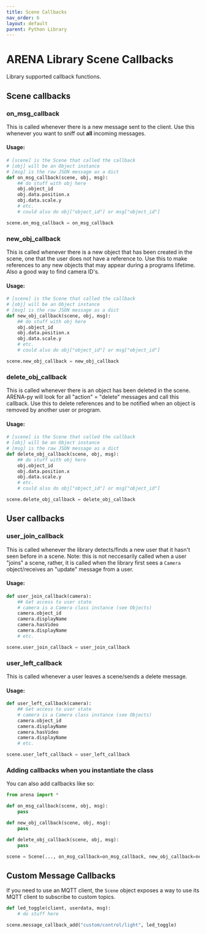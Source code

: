 ```yaml
---
title: Scene Callbacks
nav_order: 6
layout: default
parent: Python Library
---
```


# ARENA Library Scene Callbacks

Library supported callback functions.

## Scene callbacks

### on_msg_callback
This is called whenever there is a new message sent to the client. Use this whenever you want to sniff out __all__ incoming messages.

#### Usage:
```python
# [scene] is the Scene that called the callback
# [obj] will be an Object instance
# [msg] is the raw JSON message as a dict
def on_msg_callback(scene, obj, msg):
    ## do stuff with obj here
    obj.object_id
    obj.data.position.x
    obj.data.scale.y
    # etc.
    # could also do obj["object_id"] or msg["object_id"]

scene.on_msg_callback = on_msg_callback
```

### new_obj_callback
This is called whenever there is a new object that has been created in the scene,
one that the user does not have a reference to. Use this to make references to any
new objects that may appear during a programs lifetime. Also a good way to find camera ID's.

#### Usage:
```python
# [scene] is the Scene that called the callback
# [obj] will be an Object instance
# [msg] is the raw JSON message as a dict
def new_obj_callback(scene, obj, msg):
    ## do stuff with obj here
    obj.object_id
    obj.data.position.x
    obj.data.scale.y
    # etc.
    # could also do obj["object_id"] or msg["object_id"]

scene.new_obj_callback = new_obj_callback
```

### delete_obj_callback
This is called whenever there is an object has been deleted in the scene.
ARENA-py will look for all "action" = "delete" messages and call this callback.
Use this to delete references and to be notified when an object is removed by
another user or program.

#### Usage:
```python
# [scene] is the Scene that called the callback
# [obj] will be an Object instance
# [msg] is the raw JSON message as a dict
def delete_obj_callback(scene, obj, msg):
    ## do stuff with obj here
    obj.object_id
    obj.data.position.x
    obj.data.scale.y
    # etc.
    # could also do obj["object_id"] or msg["object_id"]

scene.delete_obj_callback = delete_obj_callback
```

## User callbacks

### user_join_callback
This is called whenever the library detects/finds a new user that it hasn't seen before in a scene.
Note: this is not neccesarily called when a user "joins" a scene, rather, it is called when the library first sees a `Camera` object/receives an "update" message from a user.

#### Usage:
```python
def user_join_callback(camera):
    ## Get access to user state
    # camera is a Camera class instance (see Objects)
    camera.object_id
    camera.displayName
    camera.hasVideo
    camera.displayName
    # etc.

scene.user_join_callback = user_join_callback
```

### user_left_callback
This is called whenever a user leaves a scene/sends a delete message.

#### Usage:
```python
def user_left_callback(camera):
    ## Get access to user state
    # camera is a Camera class instance (see Objects)
    camera.object_id
    camera.displayName
    camera.hasVideo
    camera.displayName
    # etc.

scene.user_left_callback = user_left_callback
```

### Adding callbacks when you instantiate the class
You can also add callbacks like so:
```python
from arena import *

def on_msg_callback(scene, obj, msg):
    pass

def new_obj_callback(scene, obj, msg):
    pass

def delete_obj_callback(scene, obj, msg):
    pass

scene = Scene(..., on_msg_callback=on_msg_callback, new_obj_callback=new_obj_callback, delete_obj_callback=delete_obj_callback)
```

## Custom Message Callbacks
If you need to use an MQTT client, the `Scene` object exposes a way to use its MQTT client to subscribe to custom topics.
```python
def led_toggle(client, userdata, msg):
    # do stuff here

scene.message_callback_add("custom/control/light", led_toggle)
```
